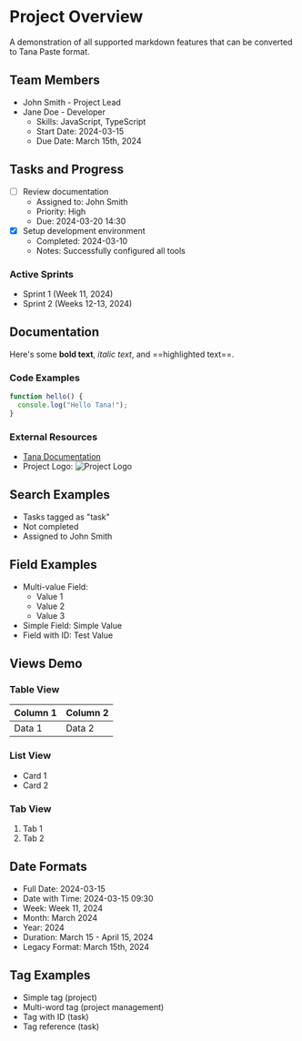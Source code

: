 # Project Overview

A demonstration of all supported markdown features that can be converted to Tana Paste format.

## Team Members

- John Smith - Project Lead
- Jane Doe - Developer
  - Skills: JavaScript, TypeScript
  - Start Date: 2024-03-15
  - Due Date: March 15th, 2024

## Tasks and Progress

- [ ] Review documentation
  - Assigned to: John Smith
  - Priority: High
  - Due: 2024-03-20 14:30
- [x] Setup development environment
  - Completed: 2024-03-10
  - Notes: Successfully configured all tools

### Active Sprints

- Sprint 1 (Week 11, 2024)
- Sprint 2 (Weeks 12-13, 2024)

## Documentation

Here's some **bold text**, *italic text*, and ==highlighted text==.

### Code Examples

```typescript
function hello() {
  console.log("Hello Tana!");
}
```

### External Resources

- [Tana Documentation](https://tana.inc/docs)
- Project Logo: ![Project Logo](https://example.com/logo.png)

## Search Examples

- Tasks tagged as "task"
- Not completed
- Assigned to John Smith

## Field Examples

- Multi-value Field:
  - Value 1
  - Value 2
  - Value 3
- Simple Field: Simple Value
- Field with ID: Test Value

## Views Demo

### Table View

| Column 1 | Column 2 |
|----------|----------|
| Data 1   | Data 2   |

### List View

- Card 1
- Card 2

### Tab View

1. Tab 1
2. Tab 2

## Date Formats

- Full Date: 2024-03-15
- Date with Time: 2024-03-15 09:30
- Week: Week 11, 2024
- Month: March 2024
- Year: 2024
- Duration: March 15 - April 15, 2024
- Legacy Format: March 15th, 2024

## Tag Examples

- Simple tag (project)
- Multi-word tag (project management)
- Tag with ID (task)
- Tag reference (task) 
